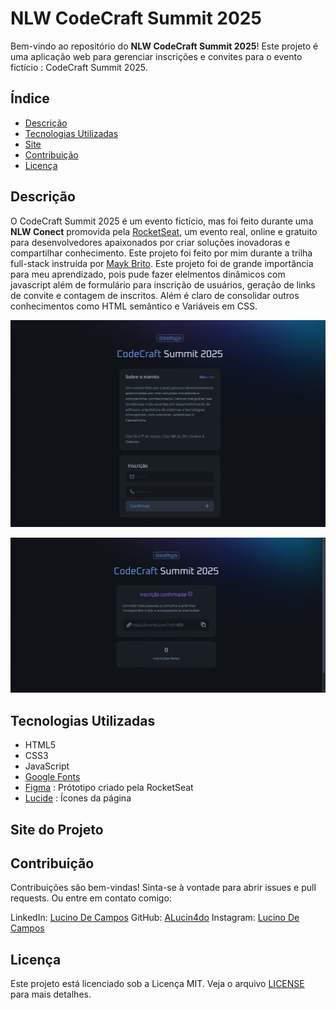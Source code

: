 # NLW CodeCraft Summit 2025

Bem-vindo ao repositório do **NLW CodeCraft Summit 2025**! Este projeto é uma aplicação web para gerenciar inscrições e convites para o evento fictício :  CodeCraft Summit 2025.

## Índice

- [Descrição](#descrição)
- [Tecnologias Utilizadas](#tecnologias-utilizadas)
- [Site](#Site-do-Projeto)
- [Contribuição](#contribuição)
- [Licença](#licença)

## Descrição

O CodeCraft Summit 2025 é um evento fictício, mas foi feito durante uma **NLW Conect** promovida pela [RocketSeat](https://rocketseat.com.br), um evento real, online e gratuito para desenvolvedores apaixonados por criar soluções inovadoras e compartilhar conhecimento. Este projeto foi feito por mim durante a trilha full-stack instruída por [Mayk Brito](https://www.linkedin.com/in/maykbrito?utm_source=share&utm_campaign=share_via&utm_content=profile&utm_medium=android_app). Este projeto foi de grande importância para meu aprendizado, pois pude fazer elelmentos dinâmicos com javascript além de  formulário para inscrição de usuários, geração de links de convite  e contagem de inscritos. Além é claro de consolidar outros conhecimentos como HTML semântico e Variáveis em CSS.

![captura de tela da página](/src/assets/images/codecraft2.png)


![captura de tela da página após a inscrição ser feita](/src/assets/images/codecraft.png)

## Tecnologias Utilizadas

- HTML5
- CSS3
- JavaScript
- [Google Fonts](https://fonts.google.com/)
- [Figma](https://www.figma.com/community/file/1471120839033505457) : Prótotipo criado pela RocketSeat
- [Lucide](https://lucide.dev) : Ícones da página


## Site do Projeto

## Contribuição

Contribuições são bem-vindas! Sinta-se à vontade para abrir issues e pull requests. Ou entre em contato comigo:

LinkedIn: [Lucino De Campos](https://www.linkedin.com/in/lucino-de-campos/)
GitHub: [ALucin4do](https://github.com/ALucin4do/)
Instagram: [Lucino De Campos](https://www.instagram.com/lucino_de_campos/)


## Licença

Este projeto está licenciado sob a Licença MIT. Veja o arquivo [LICENSE](LICENSE) para mais detalhes.

